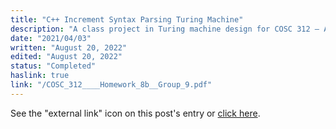 ```yaml
---
title: "C++ Increment Syntax Parsing Turing Machine"
description: "A class project in Turing machine design for COSC 312 – Algorithm Analysis and Automata"
date: "2021/04/03"
written: "August 20, 2022"
edited: "August 20, 2022"
status: "Completed"
haslink: true
link: "/COSC_312____Homework_8b__Group_9.pdf"
---
```

See the "external link" icon on this post's entry or [click here](/COSC_312____Homework_8b__Group_9.pdf).